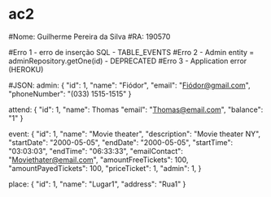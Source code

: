 # ac2

#Nome: Guilherme Pereira da Silva
#RA: 190570

#Erro 1 - erro de inserção SQL - TABLE_EVENTS
#Erro 2 - Admin entity = adminRepository.getOne(id) - DEPRECATED
#Erro 3 - Application error (HEROKU)


#JSON:
admin:
{
    "id": 1,
    "name": "Fiódor",
    "email": "Fiódor@gmail.com",
    "phoneNumber": "(033) 1515-1515"
}

attend:
{
    "id": 1,
    "name": Thomas
    "email": "Thomas@email.com",
    "balance": "1"
}

event:
{
    "id": 1,
    "name": "Movie theater",
    "description": "Movie theater NY",
    "startDate": "2000-05-05",
    "endDate": "2000-05-05",
    "startTime": "03:03:03",
    "endTime": "06:33:33",
    "emailContact": "Moviethater@email.com",
    "amountFreeTickets": 100,
    "amountPayedTickets": 100,
    "priceTicket": 1,
    "admin": 1,
}

place:
{
    "id": 1,
    "name": "Lugar1",
    "address": "Rua1"
}
